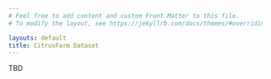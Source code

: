 ```yaml
---
# Feel free to add content and custom Front Matter to this file.
# To modify the layout, see https://jekyllrb.com/docs/themes/#overriding-theme-defaults

layouts: default
title: CitrusFarm Dataset
---
```

TBD
